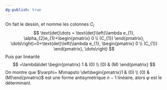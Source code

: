 ```yaml
---
dg-publish: true
---
```


On fait le dessin, et nomme les colonnes $C_{i}$
$$
\text{det}\dots = \text{det}\left(\lambda e_{1}, \alpha_{2}e_{1}+\begin{pmatrix}
0 \\
(C_{1})
\end{pmatrix}, \dots\right)=0+\text{det}\left(\lambda e_{1}, \begin{pmatrix}
0 \\
(C_{1})
\end{pmatrix}, \dots\right)
$$
Puis par linéarité
$$
=\lambda\det \begin{pmatrix}
1 & (0) \\
(0) & (M)
\end{pmatrix}
$$
On montre que $\varphi= M\mapsto \det\begin{pmatrix}1 & (0) \\ (0) & (M)\end{pmatrix}$ est une forme antisymétrique $n-1$ linéaire, alors $\varphi$ est le déterminant.